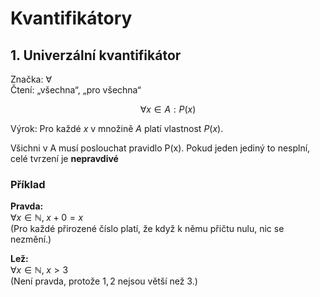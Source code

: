 # Kvantifikátory

## 1. Univerzální kvantifikátor

Značka: $\forall$  
Čtení: „všechna“, „pro všechna“

$$
\forall x \in A : P(x)
$$

Výrok: Pro každé $x$ v množině $A$ platí vlastnost $P(x)$.

Všichni v A musí poslouchat pravidlo P(x). Pokud jeden jediný to nesplní, celé tvrzení je **nepravdivé**

### Příklad

**Pravda:**  
$\forall x \in \mathbb{N},\; x + 0 = x$  
(Pro každé přirozené číslo platí, že když k němu přičtu nulu, nic se nezmění.)

**Lež:**  
$\forall x \in \mathbb{N},\; x > 3$  
(Není pravda, protože $1,2$ nejsou větší než 3.)
